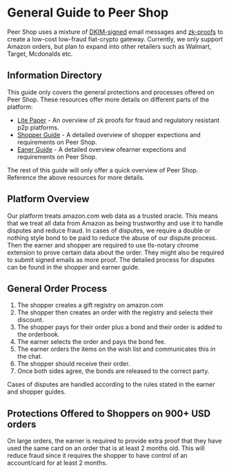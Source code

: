 # General Guide to Peer Shop

Peer Shop uses a mixture of [DKIM-signed](https://en.wikipedia.org/wiki/DomainKeys_Identified_Mail) email messages and [zk-proofs](https://tlsnotary.org/) to create a low-cost low-fraud fiat-crypto gateway. Currently, we only support Amazon orders, but plan to expand into other retailers such as Walmart, Target, Mcdonalds etc. 

## Information Directory

This guide only covers the general protections and processes offered on Peer Shop. These resources offer more details on different parts of the platform:

- [Lite Paper](https://peershop.app/litepaper) - An overview of zk proofs for fraud and regulatory resistant p2p platforms.
- [Shopper Guide](https://peershop.app/guides/shopper) - A detailed overview of shopper expections and requirements on Peer Shop.
- [Eaner Guide](https://peershop.app/guides/earner) - A detailed overview ofearner expections and requirements on Peer Shop.

The rest of this guide will only offer a quick overview of Peer Shop. Reference the above resources for more details.

## Platform Overview
Our platform treats amazon.com web data as a trusted oracle. This means that we treat all data from Amazon as being trustworthy and use it to handle disputes and reduce fraud. In cases of disputes, we require a double or nothing style bond to be paid to reduce the abuse of our dispute process. Then the earner and shopper are required to use tls-notary chrome extension to prove certain data about the order. They might also be required to submit signed emails as more proof.
The detailed process for disputes can be found in the shopper and earner guide.

## General Order Process
1. The shopper creates a gift registry on amazon.com
2. The shopper then creates an order with the registry and selects their discount.
3. The shopper pays for their order plus a bond and their order is added to the orderbook.
4. The earner selects the order and pays the bond fee.
5. The earner orders the items on the wish list and communicates this in the chat. 
6. The shopper should receive their order.
7. Once both sides agree, the bonds are released to the correct party.

Cases of disputes are handled according to the rules stated in the earner and shopper guides.

## Protections Offered to Shoppers on 900+ USD orders

On large orders, the earner is required to provide extra proof that they have used the same card on an order that is at least 2 months old. This will reduce fraud since it requires the shopper to have control of an account/card for at least 2 months.

